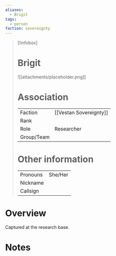 ```yaml
---
aliases: 
  - Brigit
tags: 
  - person
faction: sovereignty
---
```


> [!infobox] 
> # Brigit
> ![[attachments/placeholder.png]]
> # Association
> | | |
> | ---- | ---- |
> | Faction | [[Vestan Sovereignty]]  |
> | Rank | |
> | Role | Researcher  |
> | Group/Team | |
> # Other information
> | | | 
> | - | - |
> | Pronouns | She/Her |
> | Nickname | |
> | Callsign | | 

# Overview
Captured at the research base.

# Notes

